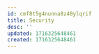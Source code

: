 ```yaml
---
id: cmf8t5g4nunna8z48ylqrif
title: Security
desc: ''
updated: 1716325648461
created: 1716325648461
---
```

